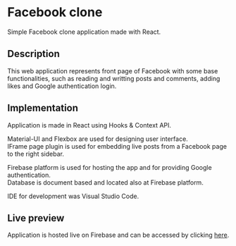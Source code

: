 # Facebook clone
Simple Facebook clone application made with React.

## Description
This web application represents front page of Facebook with some base functionalities, such as reading and writting posts and comments, adding likes and Google authentication login.

## Implementation
Application is made in React using Hooks & Context API.

Material-UI and Flexbox are used for designing user interface.<br/> 
IFrame page plugin is used for embedding live posts from a Facebook page to the right sidebar.

Firebase platform is used for hosting the app and for providing Google authentication. <br/>
Database is document based and located also at Firebase platform.

IDE for development was Visual Studio Code.

## Live preview
Application is hosted live on Firebase and can be accessed by clicking [here](https://facebook-clone-9b8ea.web.app/).

